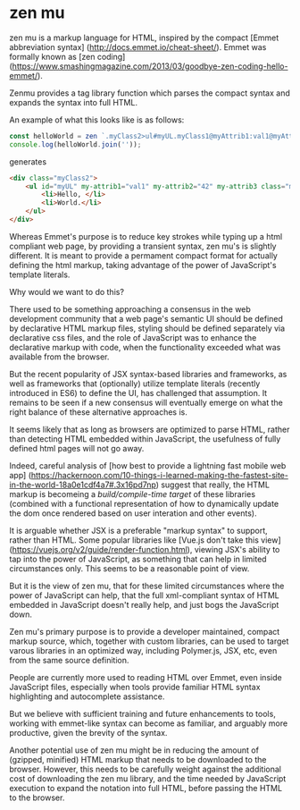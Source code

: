 # zen mu

zen mu is a markup language for HTML,  inspired by the compact [Emmet abbreviation syntax] (http://docs.emmet.io/cheat-sheet/).  Emmet was formally known as [zen coding] (https://www.smashingmagazine.com/2013/03/goodbye-zen-coding-hello-emmet/).  

Zenmu provides a tag library function which parses the compact syntax and expands the syntax into full HTML.

An example of what this looks like is as follows:

```JavaScript
const helloWorld = zen `.myClass2>ul#myUL.myClass1@myAttrib1:val1@myAttrib2:42@myAttrib3>li${'Hello, '}+li${'World.'}`
console.log(helloWorld.join(''));
```

generates

```HTML
<div class="myClass2">
    <ul id="myUL" my-attrib1="val1" my-attrib2="42" my-attrib3 class="myClass1">
        <li>Hello, </li>
        <li>World.</li>
    </ul>
</div>
```

Whereas Emmet's purpose is to reduce key strokes while typing up a html compliant web page, by providing a transient syntax, zen mu's is slightly different.  It is meant to provide a permament compact format for actually defining the html markup, taking advantage of the power of JavaScript's template literals.

Why would we want to do this?  

There used to be something approaching a consensus in the web development community that a web page's semantic UI should be defined by declarative HTML markup files, styling should be defined separately via declarative css files, and the role of JavaScript was to enhance the declarative markup with code, when the functionality exceeded what was available from the browser.

But the recent popularity of JSX syntax-based libraries and frameworks, as well as frameworks that (optionally) utilize template literals (recently introduced in ES6) to define the UI, has challenged that assumption.  It remains to be seen if a new consensus will eventually emerge on what the right balance of these alternative approaches is.

It seems likely that as long as browsers are optimized to parse HTML, rather than detecting HTML embedded within JavaScript, the usefulness of fully defined html pages will not go away.

Indeed, careful analysis of [how best to provide a lightning fast mobile web app] (https://hackernoon.com/10-things-i-learned-making-the-fastest-site-in-the-world-18a0e1cdf4a7#.3x16pd7np) suggest that really, the HTML markup is becomeing a *build/compile-time target* of these libraries (combined with a functional representation of how to dynamically update the dom once rendered based on user interation and other events).

It is arguable whether JSX is a preferable "markup syntax" to support, rather than HTML.  Some popular libraries like [Vue.js don't take this view] (https://vuejs.org/v2/guide/render-function.html), viewing JSX's ability to tap into the power of JavaScript,  as something that can help in limited circumstances only. This seems to be a reasonable point of view. 

But it is the view of zen mu, that for these limited circumstances where the power of JavaScript can help, that the full xml-compliant syntax of HTML embedded in JavaScript doesn't really help, and just bogs the JavaScript down. 

Zen mu's primary purpose is to provide a developer maintained, compact markup source, which, together with custom libraries, can be used to target varous libraries in an optimized way, including Polymer.js, JSX, etc, even from the same source definition.

People are currently more used to reading HTML over Emmet, even inside JavaScript files, especially when tools provide familiar HTML syntax highlighting and autocomplete assistance.

But we believe with sufficient training and future enhancements to tools, working with emmet-like syntax can become as familiar, and arguably more productive, given the brevity of the syntax.

Another potential use of zen mu might be in reducing the amount of (gzipped, minified) HTML markup that needs to be downloaded to the browser. However, this needs to be carefully weight against the additional cost of downloading the zen mu library, and the time needed by JavaScript execution to expand the notation into full HTML, before passing the HTML to the browser.  

